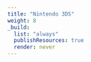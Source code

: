 ```yaml
---
title: "Nintendo 3DS"
weight: 8
_build:
  list: "always"
  publishResources: true
  render: never
---
```

